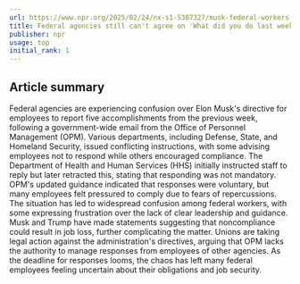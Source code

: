 ```yaml
---
url: https://www.npr.org/2025/02/24/nx-s1-5307327/musk-federal-workers-email-confusion
title: Federal agencies still can't agree on 'What did you do last week?' email
publisher: npr
usage: top
initial_rank: 1
---
```

## Article summary
Federal agencies are experiencing confusion over Elon Musk's directive for employees to report five accomplishments from the previous week, following a government-wide email from the Office of Personnel Management (OPM). Various departments, including Defense, State, and Homeland Security, issued conflicting instructions, with some advising employees not to respond while others encouraged compliance. The Department of Health and Human Services (HHS) initially instructed staff to reply but later retracted this, stating that responding was not mandatory. OPM's updated guidance indicated that responses were voluntary, but many employees felt pressured to comply due to fears of repercussions. The situation has led to widespread confusion among federal workers, with some expressing frustration over the lack of clear leadership and guidance. Musk and Trump have made statements suggesting that noncompliance could result in job loss, further complicating the matter. Unions are taking legal action against the administration's directives, arguing that OPM lacks the authority to manage responses from employees of other agencies. As the deadline for responses looms, the chaos has left many federal employees feeling uncertain about their obligations and job security.
